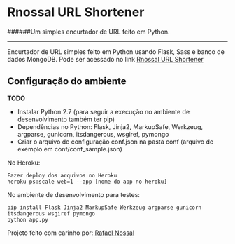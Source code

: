 # Rnossal URL Shortener

######Um simples encurtador de URL feito em Python.

---

Encurtador de URL simples feito em Python usando Flask, Sass e banco de dados MongoDB.
Pode ser acessado no link [Rnossal URL Shortener]

## Configuração do ambiente
**TODO**
- Instalar Python 2.7 (para seguir a execução no ambiente de desenvolvimento também ter pip)
- Dependências no Python: Flask, Jinja2, MarkupSafe, Werkzeug, argparse, gunicorn, itsdangerous, wsgiref, pymongo
- Criar o arquivo de configuração conf.json na pasta conf (arquivo de exemplo em conf/conf_sample.json)

No Heroku:
```
Fazer deploy dos arquivos no Heroku
heroku ps:scale web=1 --app [nome do app no heroku]
```
No ambiente de desenvolvimento para testes:
```
pip install Flask Jinja2 MarkupSafe Werkzeug argparse gunicorn itsdangerous wsgiref pymongo
python app.py
```

Projeto feito com carinho por: [Rafael Nossal]

[Rafael Nossal]:http://about.me/rnossal
[Rnossal URL Shortener]:http://nssl.ml
